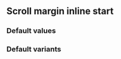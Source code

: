 ## Scroll margin inline start

<!-- <values.scrollMarginInlineStart> -->
### Default values

<!-- </values.scrollMarginInlineStart> -->

<!-- <variants.scrollMarginInlineStart> -->
### Default variants

<!-- </variants.scrollMarginInlineStart> -->
